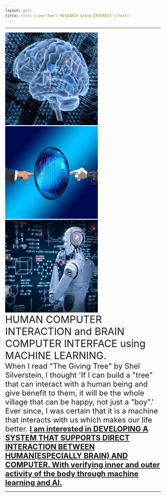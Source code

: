 ```yaml
---
layout: post
title: <font size="7em"> RESEARCH &nbsp;INTEREST </font>
---
```

---
<img src="/images/fulls/13.jpg" class="image-img" width="300" height="300">
<img src="/images/fulls/10.jpg" class="image-img" width="300" height="300">
<img src="/images/fulls/14.jpg" class="image-img" width="300" height="300"> <br>

<font size="6em">
HUMAN COMPUTER INTERACTION and BRAIN COMPUTER INTERFACE using MACHINE LEARNING.<br></font>
<font size="5em">
 When I read "The Giving Tree" by Shel Silverstein, I thought 'If I can build a "tree" that can interact with a human being and give benefit to them, it will be the whole village that can be happy, not just a "boy".' Ever since, I was certain that it is a machine that interacts with us which makes our life better. <b><u>I am interested in DEVELOPING A SYSTEM THAT SUPPORTS DIRECT INTERACTION BETWEEN HUMAN(ESPECIALLY BRAIN) AND COMPUTER. With verifying inner and outer activity of the body through machine learning and AI.</u></b>
</font>


---
